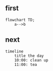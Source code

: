 ## first
``` mermaid
flowchart TD;
    a-->b
```
## next
``` mermaid
timeline
    title the day
    10:00: clean up
    11:00: tea

```
